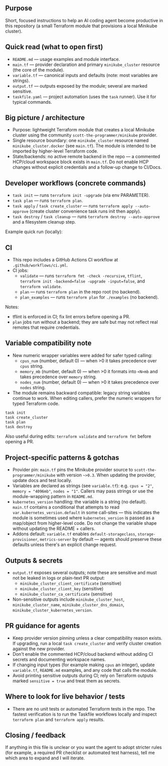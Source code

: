 ## Purpose
Short, focused instructions to help an AI coding agent become productive in this repository (a small Terraform module that provisions a local Minikube cluster).

## Quick read (what to open first)
- `README.md` — usage examples and module interface.
- `main.tf` — provider declaration and primary `minikube_cluster` resource (the core of the module).
- `variable.tf` — canonical inputs and defaults (note: most variables are strings).
- `output.tf` — outputs exposed by the module; several are marked sensitive.
- `taskfile.yaml` — project automation (uses the `task` runner). Use it for typical commands.

## Big picture / architecture
- Purpose: lightweight Terraform module that creates a local Minikube cluster using the community `scott-the-programmer/minikube` provider.
- Single resource boundary: one `minikube_cluster` resource named `minikube_cluster.docker` (see `main.tf`). The module is intended to be imported by higher-level Terraform code.
- State/backends: no active remote backend in the repo — a commented HCP/cloud workspace block exists in `main.tf`. Do not enable HCP changes without explicit credentials and a follow-up change to CI/Docs.

## Developer workflows (concrete commands)
  - `task init` — runs `terraform init -upgrade` (via env PARAMETER).
  - `task plan` — runs `terraform plan`.
  - `task apply` / `task create_cluster` — runs `terraform apply --auto-approve` (create cluster convenience task runs init then apply).
  - `task destroy` / `task cleanup` — runs `terraform destroy --auto-approve` and a filesystem cleanup step.

Example quick run (locally):

## CI
- This repo includes a GitHub Actions CI workflow at `.github/workflows/ci.yml`.
- CI jobs:
  - `validate` — runs `terraform fmt -check -recursive`, `tflint`, `terraform init -backend=false -upgrade -input=false`, and `terraform validate`.
  - `plan` — runs `terraform plan` in the repo root (no backend).
  - `plan_examples` — runs `terraform plan` for `./examples` (no backend).

Notes:
- tflint is enforced in CI; fix lint errors before opening a PR.
- `plan` jobs run without a backend; they are safe but may not reflect real remotes that require credentials.


## Variable compatibility note
- New numeric wrapper variables were added for safer typed calling:
  - `cpus_num` (number, default 0) — when >0 it takes precedence over `cpus` string.
  - `memory_mb` (number, default 0) — when >0 it formats into `<N>mb` and takes precedence over `memory` string.
  - `nodes_num` (number, default 0) — when >0 it takes precedence over `nodes` string.
- The module remains backward compatible: legacy string variables continue to work. When editing callers, prefer the numeric wrappers for typed Terraform code.
```bash
task init
task create_cluster
task plan
task destroy
```

Also useful during edits: `terraform validate` and `terraform fmt` before opening a PR.

## Project-specific patterns & gotchas
- Provider pin: `main.tf` pins the Minikube provider source to `scott-the-programmer/minikube` with version `~>0.3`. When updating the provider, update docs and test locally.
- Variables are declared as strings (see `variable.tf`): e.g. `cpus = "2"`, `memory = "4096mb"`, `nodes = "1"`. Callers may pass strings or use the module-wrapping pattern in `README.md`.
- `kubernetes_version` handling: the variable is a string (no default). `main.tf` contains a conditional that attempts to read `var.kubernetes_version.default` in some call-sites — this indicates the module is sometimes used where `kubernetes_version` is passed as a map/object from higher-level code. Do not change the variable shape without updating the README + callers.
- Addons default: `variable.tf` enables `default-storageclass`, `storage-provisioner`, `metrics-server` by default — agents should preserve these defaults unless there's an explicit change request.

## Outputs & secrets
- `output.tf` exposes several outputs; note these are sensitive and must not be leaked in logs or plain-text PR output:
  - `minikube_cluster_client_certificate` (sensitive)
  - `minikube_cluster_client_key` (sensitive)
  - `minikube_cluster_ca_certificate` (sensitive)
- Non-sensitive outputs include `minikube_cluster_host`, `minikube_cluster_name`, `minikube_cluster_dns_domain`, `minikube_cluster_kubernetes_version`.

## PR guidance for agents
- Keep provider version pinning unless a clear compatibility reason exists. If upgrading, run a local `task create_cluster` and verify cluster creation against the new provider.
- Don't enable the commented HCP/cloud backend without adding CI secrets and documenting workspace names.
- If changing input types (for example making `cpus` an integer), update `variable.tf`, `README.md` examples, and any code that calls the module.
- Avoid printing sensitive outputs during CI; rely on Terraform outputs marked `sensitive = true` and treat them as secrets.

## Where to look for live behavior / tests
- There are no unit tests or automated Terraform tests in the repo. The fastest verification is to run the Taskfile workflows locally and inspect `terraform plan` and `terraform apply` results.

## Closing / feedback
If anything in this file is unclear or you want the agent to adopt stricter rules (for example, a required PR checklist or automated test harness), tell me which area to expand and I will iterate.
